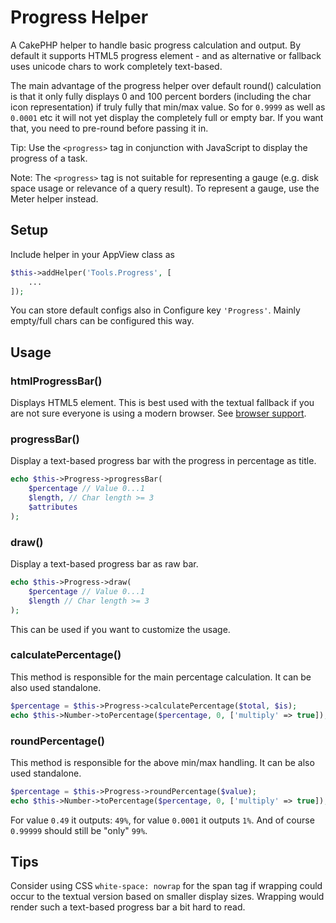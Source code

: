 # Progress Helper

A CakePHP helper to handle basic progress calculation and output.
By default it supports HTML5 progress element - and as alternative or fallback uses unicode chars to work completely text-based.

The main advantage of the progress helper over default round() calculation is that it only fully displays
0 and 100 percent borders (including the char icon representation) if truly fully that min/max value.
So for `0.9999` as well as `0.0001` etc it will not yet display the completely full or empty bar.
If you want that, you need to pre-round before passing it in.

Tip: Use the `<progress>` tag in conjunction with JavaScript to display the progress of a task.

Note: The `<progress>` tag is not suitable for representing a gauge (e.g. disk space usage or relevance of a query result).
 To represent a gauge, use the Meter helper instead.

## Setup
Include helper in your AppView class as
```php
$this->addHelper('Tools.Progress', [
    ...
]);
```

You can store default configs also in Configure key `'Progress'`.
Mainly empty/full chars can be configured this way.

## Usage

### htmlProgressBar()
Displays HTML5 element.
This is best used with the textual fallback if you are not sure everyone is using a modern browser.
See [browser support](https://www.w3schools.com/tags/tag_progress.asp).

### progressBar()
Display a text-based progress bar with the progress in percentage as title.
```php
echo $this->Progress->progressBar(
    $percentage // Value 0...1
    $length, // Char length >= 3 
    $attributes
);
```

### draw()
Display a text-based progress bar as raw bar.
```php
echo $this->Progress->draw(
    $percentage // Value 0...1
    $length // Char length >= 3 
);
```
This can be used if you want to customize the usage.

### calculatePercentage()

This method is responsible for the main percentage calculation.
It can be also used standalone.
```php 
$percentage = $this->Progress->calculatePercentage($total, $is);
echo $this->Number->toPercentage($percentage, 0, ['multiply' => true]);
```

### roundPercentage()

This method is responsible for the above min/max handling.
It can be also used standalone.
```php 
$percentage = $this->Progress->roundPercentage($value);
echo $this->Number->toPercentage($percentage, 0, ['multiply' => true]);
```
For value `0.49` it outputs: `49%`, for value `0.0001` it outputs `1%`.
And of course `0.99999` should still be "only" `99%`.

## Tips

Consider using CSS `white-space: nowrap` for the span tag if wrapping could occur to the textual version based on smaller display sizes.
Wrapping would render such a text-based progress bar a bit hard to read.
